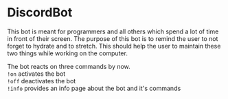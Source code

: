 # DiscordBot

This bot is meant for programmers and all others which spend a lot of time in front of their screen. The purpose of this bot is to remind the user to not forget to hydrate and to stretch. This should help the user to maintain these two things while working on the computer.

The bot reacts on three commands by now.  
`!on` activates the bot  
`!off` deactivates the bot  
`!info` provides an info page about the bot and it's commands  
